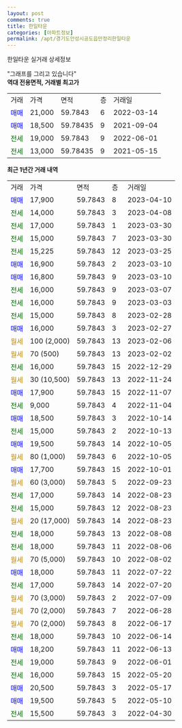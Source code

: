 ```yaml
---
layout: post
comments: true
title: 한일타운
categories: [아파트정보]
permalink: /apt/경기도안성시공도읍만정리한일타운
---
```


한일타운 실거래 상세정보

<script type="text/javascript">
  google.charts.load('current', {'packages':['line', 'corechart']});
  google.charts.setOnLoadCallback(drawChart);

  function drawChart() {
    var data = new google.visualization.DataTable();
    data.addColumn('date', '거래일');
    data.addColumn('number', "매매");
    data.addColumn('number', "전세");
    data.addColumn('number', "전매");

    data.addRows([[new Date(Date.parse("2023-04-10")), 17900, null, null], [new Date(Date.parse("2023-04-08")), null, 14000, null], [new Date(Date.parse("2023-03-30")), null, 17000, null], [new Date(Date.parse("2023-03-30")), null, 15000, null], [new Date(Date.parse("2023-03-25")), null, 15225, null], [new Date(Date.parse("2023-03-10")), 16900, null, null], [new Date(Date.parse("2023-03-10")), 16800, null, null], [new Date(Date.parse("2023-03-07")), null, 16000, null], [new Date(Date.parse("2023-03-03")), null, 16000, null], [new Date(Date.parse("2023-02-28")), null, 15000, null], [new Date(Date.parse("2023-02-27")), 16000, null, null], [new Date(Date.parse("2023-02-06")), null, null, null], [new Date(Date.parse("2023-02-02")), null, null, null], [new Date(Date.parse("2022-12-29")), null, 16000, null], [new Date(Date.parse("2022-11-24")), null, null, null], [new Date(Date.parse("2022-11-07")), 17900, null, null], [new Date(Date.parse("2022-11-04")), null, 9000, null], [new Date(Date.parse("2022-10-14")), 18500, null, null], [new Date(Date.parse("2022-10-13")), null, 15000, null], [new Date(Date.parse("2022-10-05")), 19500, null, null], [new Date(Date.parse("2022-10-05")), null, null, null], [new Date(Date.parse("2022-10-01")), 17700, null, null], [new Date(Date.parse("2022-09-23")), null, null, null], [new Date(Date.parse("2022-08-23")), null, 17000, null], [new Date(Date.parse("2022-08-23")), null, 15000, null], [new Date(Date.parse("2022-08-23")), null, null, null], [new Date(Date.parse("2022-08-08")), null, 18000, null], [new Date(Date.parse("2022-08-06")), null, 18000, null], [new Date(Date.parse("2022-08-02")), null, null, null], [new Date(Date.parse("2022-07-22")), 18000, null, null], [new Date(Date.parse("2022-07-20")), null, 17000, null], [new Date(Date.parse("2022-07-09")), null, null, null], [new Date(Date.parse("2022-06-28")), null, null, null], [new Date(Date.parse("2022-06-17")), null, null, null], [new Date(Date.parse("2022-06-14")), null, 18000, null], [new Date(Date.parse("2022-06-13")), 18200, null, null], [new Date(Date.parse("2022-06-01")), null, 19000, null], [new Date(Date.parse("2022-05-20")), null, 16000, null], [new Date(Date.parse("2022-05-17")), 20500, null, null], [new Date(Date.parse("2022-05-10")), 19500, null, null], [new Date(Date.parse("2022-04-30")), null, 15500, null]]);

    var options = {
      hAxis: {
        format: 'yyyy/MM/dd'
      },    
      lineWidth: 0,
      pointsVisible: true,    
      title: '최근 1년간 유형별 실거래가 분포',
      legend: { position: 'bottom' }
    };

    var formatter = new google.visualization.NumberFormat({pattern:'###,###'} );
    formatter.format(data, 1);
    formatter.format(data, 2);
    
    setTimeout(function() {
        var chart = new google.visualization.LineChart(document.getElementById('columnchart_material'));
        chart.draw(data, (options));
        document.getElementById('loading').style.display = 'none';
    }, 200);
  }
</script>


<div id="loading" style="z-index:20; display: block; margin-left: 0px">"그래프를 그리고 있습니다"</div>
<div id="columnchart_material" style="width: 95%; margin-left: 0px; display: block"></div>
<!-- contents start -->
<b>역대 전용면적, 거래별 최고가</b>
<table class="sortable">
    <tr>
      <td>거래</td>
      <td>가격</td>
      <td>면적</td>
      <td>층</td>
      <td>거래일</td>
    </tr>
        <tr>
          <td><a style="color: blue">매매</a></td>
          <td>21,000</td>
          <td>59.7843</td>
          <td>6</td>
          <td>2022-03-14</td>
        </tr>            <tr>
          <td><a style="color: blue">매매</a></td>
          <td>18,500</td>
          <td>59.78435</td>
          <td>9</td>
          <td>2021-09-04</td>
        </tr>        
        <tr>
              <td><a style="color: darkgreen">전세</a></td>
              <td>19,000</td>
              <td>59.7843</td>
              <td>9</td>
              <td>2022-06-01</td>
            </tr>            <tr>
              <td><a style="color: darkgreen">전세</a></td>
              <td>13,000</td>
              <td>59.78435</td>
              <td>9</td>
              <td>2021-05-15</td>
            </tr>        
    
</table>

<b>최근 1년간 거래 내역</b>

<table class="sortable">
    <tr>
      <td>거래</td>
      <td>가격</td>
      <td>면적</td>
      <td>층</td>
      <td>거래일</td>
    </tr>
    <tr>
      <td><a style="color: blue">매매</a></td>
      <td>17,900</td>
      <td>59.7843</td>
      <td>8</td>
      <td>2023-04-10</td>
    </tr>          <tr>
      <td><a style="color: darkgreen">전세</a></td>
      <td>14,000</td>
      <td>59.7843</td>
      <td>3</td>
      <td>2023-04-08</td>
    </tr>          <tr>
      <td><a style="color: darkgreen">전세</a></td>
      <td>17,000</td>
      <td>59.7843</td>
      <td>1</td>
      <td>2023-03-30</td>
    </tr>          <tr>
      <td><a style="color: darkgreen">전세</a></td>
      <td>15,000</td>
      <td>59.7843</td>
      <td>7</td>
      <td>2023-03-30</td>
    </tr>          <tr>
      <td><a style="color: darkgreen">전세</a></td>
      <td>15,225</td>
      <td>59.7843</td>
      <td>12</td>
      <td>2023-03-25</td>
    </tr>          <tr>
      <td><a style="color: blue">매매</a></td>
      <td>16,900</td>
      <td>59.7843</td>
      <td>2</td>
      <td>2023-03-10</td>
    </tr>          <tr>
      <td><a style="color: blue">매매</a></td>
      <td>16,800</td>
      <td>59.7843</td>
      <td>9</td>
      <td>2023-03-10</td>
    </tr>          <tr>
      <td><a style="color: darkgreen">전세</a></td>
      <td>16,000</td>
      <td>59.7843</td>
      <td>9</td>
      <td>2023-03-07</td>
    </tr>          <tr>
      <td><a style="color: darkgreen">전세</a></td>
      <td>16,000</td>
      <td>59.7843</td>
      <td>9</td>
      <td>2023-03-03</td>
    </tr>          <tr>
      <td><a style="color: darkgreen">전세</a></td>
      <td>15,000</td>
      <td>59.7843</td>
      <td>8</td>
      <td>2023-02-28</td>
    </tr>          <tr>
      <td><a style="color: blue">매매</a></td>
      <td>16,000</td>
      <td>59.7843</td>
      <td>3</td>
      <td>2023-02-27</td>
    </tr>          <tr>
      <td><a style="color: darkgoldenrod">월세</a></td>
      <td>100 (2,000)</td>
      <td>59.7843</td>
      <td>13</td>
      <td>2023-02-06</td>
    </tr>          <tr>
      <td><a style="color: darkgoldenrod">월세</a></td>
      <td>70 (500)</td>
      <td>59.7843</td>
      <td>13</td>
      <td>2023-02-02</td>
    </tr>          <tr>
      <td><a style="color: darkgreen">전세</a></td>
      <td>16,000</td>
      <td>59.7843</td>
      <td>15</td>
      <td>2022-12-29</td>
    </tr>          <tr>
      <td><a style="color: darkgoldenrod">월세</a></td>
      <td>30 (10,500)</td>
      <td>59.7843</td>
      <td>13</td>
      <td>2022-11-24</td>
    </tr>          <tr>
      <td><a style="color: blue">매매</a></td>
      <td>17,900</td>
      <td>59.7843</td>
      <td>15</td>
      <td>2022-11-07</td>
    </tr>          <tr>
      <td><a style="color: darkgreen">전세</a></td>
      <td>9,000</td>
      <td>59.7843</td>
      <td>4</td>
      <td>2022-11-04</td>
    </tr>          <tr>
      <td><a style="color: blue">매매</a></td>
      <td>18,500</td>
      <td>59.7843</td>
      <td>3</td>
      <td>2022-10-14</td>
    </tr>          <tr>
      <td><a style="color: darkgreen">전세</a></td>
      <td>15,000</td>
      <td>59.7843</td>
      <td>2</td>
      <td>2022-10-13</td>
    </tr>          <tr>
      <td><a style="color: blue">매매</a></td>
      <td>19,500</td>
      <td>59.7843</td>
      <td>14</td>
      <td>2022-10-05</td>
    </tr>          <tr>
      <td><a style="color: darkgoldenrod">월세</a></td>
      <td>80 (1,000)</td>
      <td>59.7843</td>
      <td>6</td>
      <td>2022-10-05</td>
    </tr>          <tr>
      <td><a style="color: blue">매매</a></td>
      <td>17,700</td>
      <td>59.7843</td>
      <td>15</td>
      <td>2022-10-01</td>
    </tr>          <tr>
      <td><a style="color: darkgoldenrod">월세</a></td>
      <td>60 (3,000)</td>
      <td>59.7843</td>
      <td>5</td>
      <td>2022-09-23</td>
    </tr>          <tr>
      <td><a style="color: darkgreen">전세</a></td>
      <td>17,000</td>
      <td>59.7843</td>
      <td>14</td>
      <td>2022-08-23</td>
    </tr>          <tr>
      <td><a style="color: darkgreen">전세</a></td>
      <td>15,000</td>
      <td>59.7843</td>
      <td>12</td>
      <td>2022-08-23</td>
    </tr>          <tr>
      <td><a style="color: darkgoldenrod">월세</a></td>
      <td>20 (17,000)</td>
      <td>59.7843</td>
      <td>14</td>
      <td>2022-08-23</td>
    </tr>          <tr>
      <td><a style="color: darkgreen">전세</a></td>
      <td>18,000</td>
      <td>59.7843</td>
      <td>13</td>
      <td>2022-08-08</td>
    </tr>          <tr>
      <td><a style="color: darkgreen">전세</a></td>
      <td>18,000</td>
      <td>59.7843</td>
      <td>11</td>
      <td>2022-08-06</td>
    </tr>          <tr>
      <td><a style="color: darkgoldenrod">월세</a></td>
      <td>70 (5,000)</td>
      <td>59.7843</td>
      <td>10</td>
      <td>2022-08-02</td>
    </tr>          <tr>
      <td><a style="color: blue">매매</a></td>
      <td>18,000</td>
      <td>59.7843</td>
      <td>11</td>
      <td>2022-07-22</td>
    </tr>          <tr>
      <td><a style="color: darkgreen">전세</a></td>
      <td>17,000</td>
      <td>59.7843</td>
      <td>14</td>
      <td>2022-07-20</td>
    </tr>          <tr>
      <td><a style="color: darkgoldenrod">월세</a></td>
      <td>70 (3,000)</td>
      <td>59.7843</td>
      <td>2</td>
      <td>2022-07-09</td>
    </tr>          <tr>
      <td><a style="color: darkgoldenrod">월세</a></td>
      <td>70 (2,000)</td>
      <td>59.7843</td>
      <td>7</td>
      <td>2022-06-28</td>
    </tr>          <tr>
      <td><a style="color: darkgoldenrod">월세</a></td>
      <td>70 (2,000)</td>
      <td>59.7843</td>
      <td>8</td>
      <td>2022-06-17</td>
    </tr>          <tr>
      <td><a style="color: darkgreen">전세</a></td>
      <td>18,000</td>
      <td>59.7843</td>
      <td>10</td>
      <td>2022-06-14</td>
    </tr>          <tr>
      <td><a style="color: blue">매매</a></td>
      <td>18,200</td>
      <td>59.7843</td>
      <td>11</td>
      <td>2022-06-13</td>
    </tr>          <tr>
      <td><a style="color: darkgreen">전세</a></td>
      <td>19,000</td>
      <td>59.7843</td>
      <td>9</td>
      <td>2022-06-01</td>
    </tr>          <tr>
      <td><a style="color: darkgreen">전세</a></td>
      <td>16,000</td>
      <td>59.7843</td>
      <td>15</td>
      <td>2022-05-20</td>
    </tr>          <tr>
      <td><a style="color: blue">매매</a></td>
      <td>20,500</td>
      <td>59.7843</td>
      <td>3</td>
      <td>2022-05-17</td>
    </tr>          <tr>
      <td><a style="color: blue">매매</a></td>
      <td>19,500</td>
      <td>59.7843</td>
      <td>5</td>
      <td>2022-05-10</td>
    </tr>          <tr>
      <td><a style="color: darkgreen">전세</a></td>
      <td>15,500</td>
      <td>59.7843</td>
      <td>3</td>
      <td>2022-04-30</td>
    </tr>      </table>
<!-- contents end -->    

